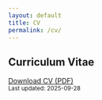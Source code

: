 ```yaml
---
layout: default
title: CV
permalink: /cv/
---
```


## Curriculum Vitae

<p>
  <a class="btn" href="{{ 'ye-shen-site/assets/cv/Ye_Shen_CV.pdf' | relative_url }}" target="_blank" download>Download CV (PDF)</a>
  <br><small>Last updated: 2025-09-28</small>
</p>

